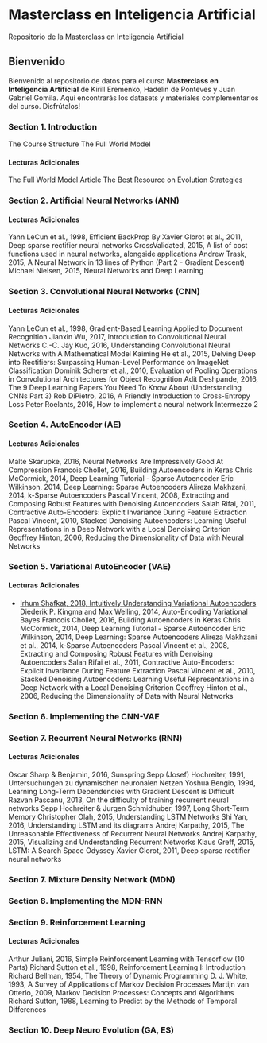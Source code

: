 # Masterclass en Inteligencia Artificial
Repositorio de la Masterclass en Inteligencia Artificial


## Bienvenido

Bienvenido al repositorio de datos para el curso **Masterclass en Inteligencia Artificial** de Kirill Eremenko, Hadelin de Ponteves y Juan Gabriel Gomila. Aquí encontrarás los datasets y materiales complementarios del curso. Disfrútalos!

### Section 1. Introduction

The Course Structure
The Full World Model

#### Lecturas Adicionales
The Full World Model Article
The Best Resource on Evolution Strategies

### Section 2. Artificial Neural Networks (ANN)

#### Lecturas Adicionales
Yann LeCun et al., 1998, Efficient BackProp
By Xavier Glorot et al., 2011, Deep sparse rectifier neural networks
CrossValidated, 2015, A list of cost functions used in neural networks, alongside applications
Andrew Trask, 2015, A Neural Network in 13 lines of Python (Part 2 - Gradient Descent)
Michael Nielsen, 2015, Neural Networks and Deep Learning

### Section 3. Convolutional Neural Networks (CNN)

#### Lecturas Adicionales
Yann LeCun et al., 1998, Gradient-Based Learning Applied to Document Recognition
Jianxin Wu, 2017, Introduction to Convolutional Neural Networks
C.-C. Jay Kuo, 2016, Understanding Convolutional Neural Networks with A Mathematical Model
Kaiming He et al., 2015, Delving Deep into Rectifiers: Surpassing Human-Level Performance on ImageNet Classification
Dominik Scherer et al., 2010, Evaluation of Pooling Operations in Convolutional Architectures for Object Recognition
Adit Deshpande, 2016, The 9 Deep Learning Papers You Need To Know About (Understanding CNNs Part 3)
Rob DiPietro, 2016, A Friendly Introduction to Cross-Entropy Loss
Peter Roelants, 2016, How to implement a neural network Intermezzo 2

### Section 4. AutoEncoder (AE)

#### Lecturas Adicionales
Malte Skarupke, 2016, Neural Networks Are Impressively Good At Compression
Francois Chollet, 2016, Building Autoencoders in Keras
Chris McCormick, 2014, Deep Learning Tutorial - Sparse Autoencoder
Eric Wilkinson, 2014, Deep Learning: Sparse Autoencoders
Alireza Makhzani, 2014, k-Sparse Autoencoders
Pascal Vincent, 2008, Extracting and Composing Robust Features with Denoising Autoencoders
Salah Rifai, 2011, Contractive Auto-Encoders: Explicit Invariance During Feature Extraction
Pascal Vincent, 2010, Stacked Denoising Autoencoders: Learning Useful Representations in a Deep Network with a Local Denoising Criterion
Geoffrey Hinton, 2006, Reducing the Dimensionality of Data with Neural Networks

### Section 5. Variational AutoEncoder (VAE)

#### Lecturas Adicionales

* [Irhum Shafkat, 2018, Intuitively Understanding Variational Autoencoders](https://towardsdatascience.com/intuitively-understanding-variational-autoencoders-1bfe67eb5daf)
Diederik P. Kingma and Max Welling, 2014, Auto-Encoding Variational Bayes
Francois Chollet, 2016, Building Autoencoders in Keras
Chris McCormick, 2014, Deep Learning Tutorial - Sparse Autoencoder
Eric Wilkinson, 2014, Deep Learning: Sparse Autoencoders
Alireza Makhzani et al., 2014, k-Sparse Autoencoders
Pascal Vincent et al., 2008, Extracting and Composing Robust Features with Denoising Autoencoders
Salah Rifai et al., 2011, Contractive Auto-Encoders: Explicit Invariance During Feature Extraction
Pascal Vincent et al., 2010, Stacked Denoising Autoencoders: Learning Useful Representations in a Deep Network with a Local Denoising Criterion
Geoffrey Hinton et al., 2006, Reducing the Dimensionality of Data with Neural Networks

### Section 6. Implementing the CNN-VAE

### Section 7. Recurrent Neural Networks (RNN)

#### Lecturas Adicionales
Oscar Sharp & Benjamin, 2016, Sunspring
Sepp (Josef) Hochreiter, 1991, Untersuchungen zu dynamischen neuronalen Netzen
Yoshua Bengio, 1994, Learning Long-Term Dependencies with Gradient Descent is Difficult
Razvan Pascanu, 2013, On the difficulty of training recurrent neural networks
Sepp Hochreiter & Jurgen Schmidhuber, 1997, Long Short-Term Memory
Christopher Olah, 2015, Understanding LSTM Networks
Shi Yan, 2016, Understanding LSTM and its diagrams
Andrej Karpathy, 2015, The Unreasonable Effectiveness of Recurrent Neural Networks
Andrej Karpathy, 2015, Visualizing and Understanding Recurrent Networks
Klaus Greff, 2015, LSTM: A Search Space Odyssey
Xavier Glorot, 2011, Deep sparse rectifier neural networks

### Section 7. Mixture Density Network (MDN)

### Section 8. Implementing the MDN-RNN

### Section 9. Reinforcement Learning

#### Lecturas Adicionales
Arthur Juliani, 2016, Simple Reinforcement Learning with Tensorflow (10 Parts)
Richard Sutton et al., 1998, Reinforcement Learning I: Introduction
Richard Bellman, 1954, The Theory of Dynamic Programming
D. J. White, 1993, A Survey of Applications of Markov Decision Processes
Martijn van Otterlo, 2009, Markov Decision Processes: Concepts and Algorithms
Richard Sutton, 1988, Learning to Predict by the Methods of Temporal Differences

### Section 10. Deep Neuro Evolution (GA, ES)
